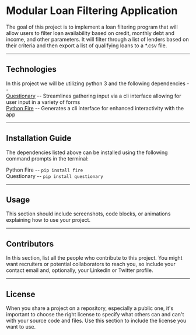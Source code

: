 # Modular Loan Filtering Application
The goal of this project is to implement a loan filtering program that will allow users to filter loan availability based on credit, monthly debt and income, and other parameters.  It will filter through a list of lenders based on their criteria and then export a list of qualifying loans to a *.csv file.

---

## Technologies

In this project we will be utilizing python 3 and the following dependencies --  
[Questionary](https://github.com/tmbo/questionary) -- Streamlines gathering input via a cli interface allowing for user input in a variety of forms  
[Python Fire](https://github.com/google/python-fire) -- Generates a cli interface for enhanced interactivity with the app

---

## Installation Guide

The dependencies listed above can be installed using the following command prompts in the terminal:  

Python Fire -- `pip install fire`  
Questionary -- `pip install questionary`  

---

## Usage

This section should include screenshots, code blocks, or animations explaining how to use your project.

---

## Contributors

In this section, list all the people who contribute to this project. You might want recruiters or potential collaborators to reach you, so include your contact email and, optionally, your LinkedIn or Twitter profile.

---

## License

When you share a project on a repository, especially a public one, it's important to choose the right license to specify what others can and can't with your source code and files. Use this section to include the license you want to use.
